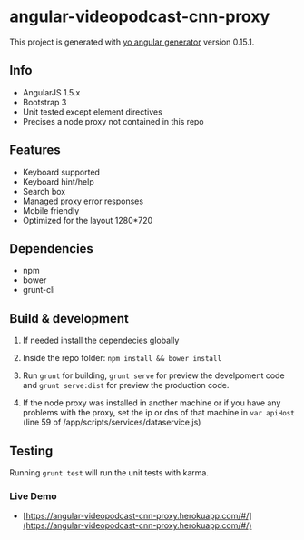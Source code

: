 # angular-videopodcast-cnn-proxy

This project is generated with [yo angular generator](https://github.com/yeoman/generator-angular)
version 0.15.1.

## Info

* AngularJS 1.5.x
* Bootstrap 3
* Unit tested except element directives
* Precises a node proxy not contained in this repo


## Features

* Keyboard supported
* Keyboard hint/help
* Search box
* Managed proxy error responses
* Mobile friendly
* Optimized for the layout 1280*720


## Dependencies

* npm
* bower
* grunt-cli


## Build & development

1. If needed install the dependecies globally

2. Inside the repo folder: `npm install && bower install`

3. Run `grunt` for building, `grunt serve` for preview the develpoment code and `grunt serve:dist` for preview the production code.

4. If the node proxy was installed in another machine or if you have any problems with the proxy, set the ip or dns of that machine in `var apiHost` (line 59 of /app/scripts/services/dataservice.js)


## Testing

Running `grunt test` will run the unit tests with karma.


### Live Demo ###

* [https://angular-videopodcast-cnn-proxy.herokuapp.com/#/](https://angular-videopodcast-cnn-proxy.herokuapp.com/#/)
